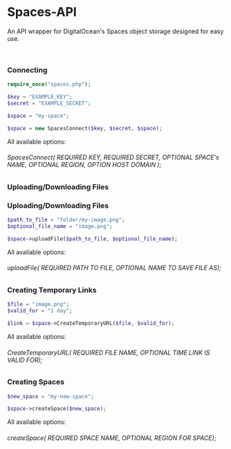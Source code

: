 # Spaces-API
An API wrapper for DigitalOcean's Spaces object storage designed for easy use. 

&nbsp;

### Connecting
```php
require_once("spaces.php");

$key = "EXAMPLE_KEY";
$secret = "EXAMPLE_SECRET";

$space = "my-space";

$space = new SpacesConnect($key, $secret, $space);
```

All available options: 
###### SpacesConnect( REQUIRED KEY, REQUIRED SECRET, OPTIONAL SPACE's NAME, OPTIONAL REGION, OPTION HOST DOMAIN );



### Uploading/Downloading Files

### Uploading/Downloading Files
```php
$path_to_file = "folder/my-image.png";
$optional_file_name = "image.png";

$space->uploadFile($path_to_file, $optional_file_name);
```
All available options: 
###### uploadFile( REQUIRED PATH TO FILE, OPTIONAL NAME TO SAVE FILE AS);


### Creating Temporary Links
```php
$file = "image.png";
$valid_for = "1 day";

$link = $space->CreateTemporaryURL($file, $valid_for);
```
All available options: 
###### CreateTemporaryURL( REQUIRED FILE NAME, OPTIONAL TIME LINK IS VALID FOR);


### Creating Spaces
```php
$new_space = "my-new-space";

$space->createSpace($new_space);
```
All available options: 
###### createSpace( REQUIRED SPACE NAME, OPTIONAL REGION FOR SPACE);




